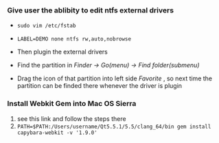 ### Give user the ablibity to edit ntfs external drivers

* `sudo vim /etc/fstab`

* `LABEL=DEMO none ntfs rw,auto,nobrowse`

*  Then plugin the external drivers

*  Find the partition in *Finder -> Go(menu) -> Find folder(submenu)* 

*  Drag the icon of that partition into left side *Favorite* , so next time the partition can be finded there whenever the driver is plugin

### Install Webkit Gem into Mac OS Sierra

1. see this link and follow the steps there
2. `PATH=$PATH:/Users/username/Qt5.5.1/5.5/clang_64/bin gem install capybara-webkit -v '1.9.0'`

